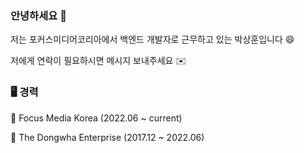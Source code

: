 ### 안녕하세요 👋

저는 포커스미디어코리아에서 백엔드 개발자로 근무하고 있는 박상훈입니다 😄

저에게 연락이 필요하시면 메시지 보내주세요 ✉️

### 🖥 경력
🏢 Focus Media Korea (2022.06 ~ current)

🏢 The Dongwha Enterprise (2017.12 ~ 2022.06)

<!--
**babysean/babysean** is a ✨ _special_ ✨ repository because its `README.md` (this file) appears on your GitHub profile.

Here are some ideas to get you started:

- 🔭 I’m currently working on ...
- 🌱 I’m currently learning ...
- 👯 I’m looking to collaborate on ...
- 🤔 I’m looking for help with ...
- 💬 Ask me about ...
- 📫 How to reach me: ...
- 😄 Pronouns: ...
- ⚡ Fun fact: ...
-->
